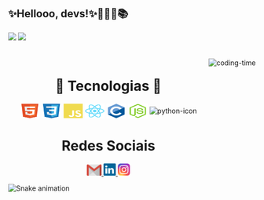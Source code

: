 ## ✨Hellooo, devs!✨👩‍💻🧠📚 

<div>
  <a href = "https://github.com/caterinawiers/"></a>
  <img height="180em" src="https://github-readme-stats.vercel.app/api?username=caterinawiers&show_icons=true&theme=tokyonight&include_all_commits=true&count_private=true"/>
  <img height="180em" src="https://github-readme-stats.vercel.app/api/top-langs/?username=caterinawiers&layout=compact&langs_count=16&theme=tokyonight"/>
</div>
<br>

<div  align="center"> 
  <div style="display: inline_block"><br>
    <img align="right" height="250" alt="coding-time" src="image_processing20210407-17397-16510dn.gif">
    <h1 align="center">💜 Tecnologias 💜</h1>
    <img align="center" height="30" width="40" alt="html-icon" src="https://raw.githubusercontent.com/devicons/devicon/master/icons/html5/html5-original.svg">
    <img align="center" height="30" width="40" alt="css-icon" src="https://raw.githubusercontent.com/devicons/devicon/master/icons/css3/css3-original.svg">
    <img align="center" height="30" width="40" alt="js-icon"  src="https://raw.githubusercontent.com/devicons/devicon/master/icons/javascript/javascript-plain.svg">
    <img align="center" height="30" width="40" alt="react-icon" src="https://raw.githubusercontent.com/devicons/devicon/master/icons/react/react-original.svg">
    <img align="center" height="30" width="40" alt="c-icon" src="https://raw.githubusercontent.com/devicons/devicon/master/icons/c/c-original.svg">
    <img align="center" height="30" width="40" alt="nodejs-icon" src="https://raw.githubusercontent.com/devicons/devicon/master/icons/nodejs/nodejs-original.svg">
    <img align="center" height="30" width="40" alt="python-icon"src="https://cdn.jsdelivr.net/gh/devicons/devicon/icons/python/python-original.svg"/>
  </div>
    
   
  
  <h1 align="center">Redes Sociais</h1>
    <a href = "mailto: caterinawps@gmail.com">
      <img width="30" src="gmail.svg">
    </a>
    <a href = "https://www.linkedin.com/caterinawiers/">
      <img width="25" src="linkedin.svg">
    </a>
      <a href = "instagram.com/dev.caterina/">
      <img width="25" src="instagram.png">
    </a>
</div>
  
![Snake animation](https://github.com/caterinawiers/caterinawiers/blob/output/github-contribution-grid-snake.svg)
